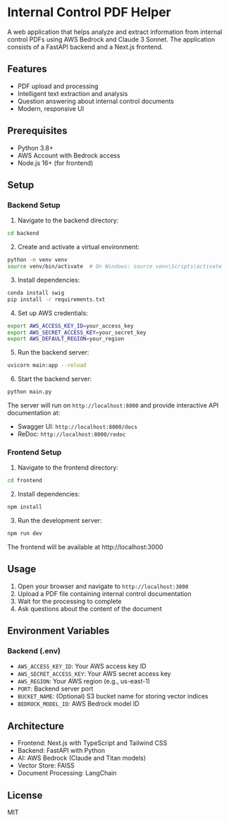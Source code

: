 # Internal Control PDF Helper

A web application that helps analyze and extract information from internal control PDFs using AWS Bedrock and Claude 3 Sonnet. The application consists of a FastAPI backend and a Next.js frontend.

## Features

- PDF upload and processing
- Intelligent text extraction and analysis
- Question answering about internal control documents
- Modern, responsive UI

## Prerequisites

- Python 3.8+
- AWS Account with Bedrock access
- Node.js 16+ (for frontend)

## Setup

### Backend Setup

1. Navigate to the backend directory:
```bash
cd backend
```

2. Create and activate a virtual environment:
```bash
python -m venv venv
source venv/bin/activate  # On Windows: source venv\Scripts\activate
```

3. Install dependencies:
```bash
conda install swig
pip install -r requirements.txt
```

4. Set up AWS credentials:
```bash
export AWS_ACCESS_KEY_ID=your_access_key
export AWS_SECRET_ACCESS_KEY=your_secret_key
export AWS_DEFAULT_REGION=your_region
```

5. Run the backend server:
```bash
uvicorn main:app --reload
```

<!-- 6. Copy `.env.example` to `.env` and fill in your AWS credentials:
   ```bash
   cp .env.example .env
   ``` -->

6. Start the backend server:
```bash
python main.py
```

The server will run on `http://localhost:8000` and provide interactive API documentation at:
- Swagger UI: `http://localhost:8000/docs`
- ReDoc: `http://localhost:8000/redoc`


### Frontend Setup

1. Navigate to the frontend directory:
```bash
cd frontend
```

2. Install dependencies:
```bash
npm install
```

3. Run the development server:
```bash
npm run dev
```

The frontend will be available at http://localhost:3000

## Usage

1. Open your browser and navigate to `http://localhost:3000`
2. Upload a PDF file containing internal control documentation
3. Wait for the processing to complete
4. Ask questions about the content of the document

## Environment Variables

### Backend (.env)

- `AWS_ACCESS_KEY_ID`: Your AWS access key ID
- `AWS_SECRET_ACCESS_KEY`: Your AWS secret access key
- `AWS_REGION`: Your AWS region (e.g., us-east-1)
- `PORT`: Backend server port
- `BUCKET_NAME`: (Optional) S3 bucket name for storing vector indices
- `BEDROCK_MODEL_ID`: AWS Bedrock model ID

## Architecture
- Frontend: Next.js with TypeScript and Tailwind CSS
- Backend: FastAPI with Python
- AI: AWS Bedrock (Claude and Titan models)
- Vector Store: FAISS
- Document Processing: LangChain 

## License
MIT